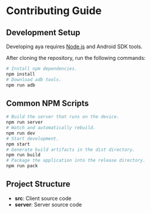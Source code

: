 # Contributing Guide

## Development Setup

Developing aya requires [Node.js](https://nodejs.org) and Android SDK tools.

After cloning the repository, run the following commands:

```bash
# Install npm dependencies.
npm install
# Download adb tools.
npm run adb
```

## Common NPM Scripts

```bash
# Build the server that runs on the device.
npm run server
# Watch and automatically rebuild.
npm run dev
# Start development.
npm start
# Generate build artifacts in the dist directory.
npm run build
# Package the application into the release directory.
npm run pack
```

## Project Structure

- **src**: Client source code
- **server**: Server source code
